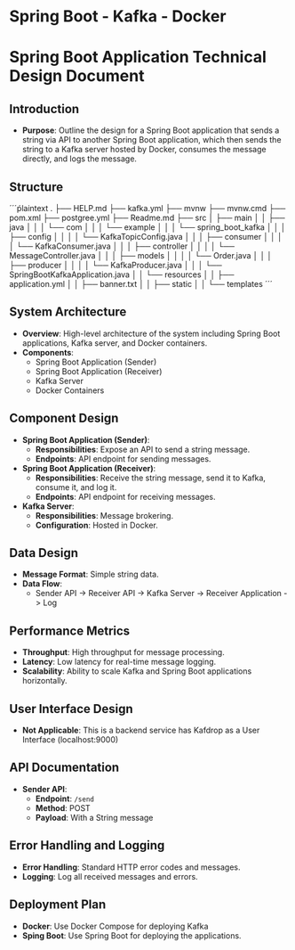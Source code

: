 # Spring Boot - Kafka - Docker

# Spring Boot Application Technical Design Document
## Introduction
- **Purpose**: Outline the design for a Spring Boot application that sends a string via API to another Spring Boot application, which then sends the string to a Kafka server hosted by Docker, consumes the message directly, and logs the message.
## Structure
´´´ṕlaintext
.
├── HELP.md
├── kafka.yml
├── mvnw
├── mvnw.cmd
├── pom.xml
├── postgree.yml
├── Readme.md
├── src
│   ├── main
│   │   ├── java
│   │   │   └── com
│   │   │       └── example
│   │   │           └── spring_boot_kafka
│   │   │               ├── config
│   │   │               │   └── KafkaTopicConfig.java
│   │   │               ├── consumer
│   │   │               │   └── KafkaConsumer.java
│   │   │               ├── controller
│   │   │               │   └── MessageController.java
│   │   │               ├── models
│   │   │               │   └── Order.java
│   │   │               ├── producer
│   │   │               │   └── KafkaProducer.java
│   │   │               └── SpringBootKafkaApplication.java
│   │   └── resources
│   │       ├── application.yml
│   │       ├── banner.txt
│   │       ├── static
│   │       └── templates
´´´
## System Architecture
- **Overview**: High-level architecture of the system including Spring Boot applications, Kafka server, and Docker containers.
- **Components**:
    - Spring Boot Application (Sender)
    - Spring Boot Application (Receiver)
    - Kafka Server
    - Docker Containers
## Component Design
- **Spring Boot Application (Sender)**:
    - **Responsibilities**: Expose an API to send a string message.
    - **Endpoints**: API endpoint for sending messages.
- **Spring Boot Application (Receiver)**:
    - **Responsibilities**: Receive the string message, send it to Kafka, consume it, and log it.
    - **Endpoints**: API endpoint for receiving messages.
- **Kafka Server**:
    - **Responsibilities**: Message brokering.
    - **Configuration**: Hosted in Docker.
## Data Design
- **Message Format**: Simple string data.
- **Data Flow**: 
    - Sender API -> Receiver API -> Kafka Server -> Receiver Application -> Log
## Performance Metrics
- **Throughput**: High throughput for message processing.
- **Latency**: Low latency for real-time message logging.
- **Scalability**: Ability to scale Kafka and Spring Boot applications horizontally.
## User Interface Design
- **Not Applicable**: This is a backend service has Kafdrop as a User Interface (localhost:9000)
## API Documentation
- **Sender API**:
    - **Endpoint**: `/send` 
    - **Method**: POST
    - **Payload**: With a String message
## Error Handling and Logging
- **Error Handling**: Standard HTTP error codes and messages.
- **Logging**: Log all received messages and errors.
## Deployment Plan
- **Docker**: Use Docker Compose for deploying Kafka 
- **Sping Boot**: Use Spring Boot for deploying the applications.



